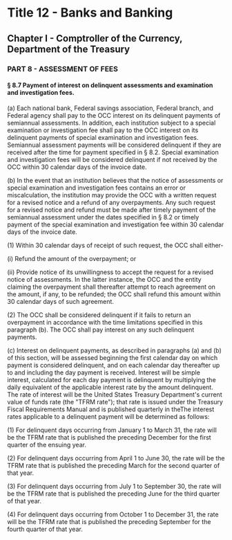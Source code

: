 
# Title 12 - Banks and Banking
## Chapter I - Comptroller of the Currency, Department of the Treasury
### PART 8 - ASSESSMENT OF FEES
#### § 8.7 Payment of interest on delinquent assessments and examination and investigation fees.

(a) Each national bank, Federal savings association, Federal branch, and Federal agency shall pay to the OCC interest on its delinquent payments of semiannual assessments. In addition, each institution subject to a special examination or investigation fee shall pay to the OCC interest on its delinquent payments of special examination and investigation fees. Semiannual assessment payments will be considered delinquent if they are received after the time for payment specified in § 8.2. Special examination and investigation fees will be considered delinquent if not received by the OCC within 30 calendar days of the invoice date.

(b) In the event that an institution believes that the notice of assessments or special examination and investigation fees contains an error or miscalculation, the institution may provide the OCC with a written request for a revised notice and a refund of any overpayments. Any such request for a revised notice and refund must be made after timely payment of the semiannual assessment under the dates specified in § 8.2 or timely payment of the special examination and investigation fee within 30 calendar days of the invoice date.

(1) Within 30 calendar days of receipt of such request, the OCC shall either-

(i) Refund the amount of the overpayment; or

(ii) Provide notice of its unwillingness to accept the request for a revised notice of assessments. In the latter instance, the OCC and the entity claiming the overpayment shall thereafter attempt to reach agreement on the amount, if any, to be refunded; the OCC shall refund this amount within 30 calendar days of such agreement.

(2) The OCC shall be considered delinquent if it fails to return an overpayment in accordance with the time limitations specified in this paragraph (b). The OCC shall pay interest on any such delinquent payments.

(c) Interest on delinquent payments, as described in paragraphs (a) and (b) of this section, will be assessed beginning the first calendar day on which payment is considered delinquent, and on each calendar day thereafter up to and including the day payment is received. Interest will be simple interest, calculated for each day payment is delinquent by multiplying the daily equivalent of the applicable interest rate by the amount delinquent. The rate of interest will be the United States Treasury Department's current value of funds rate (the "TFRM rate"); that rate is issued under the Treasury Fiscal Requirements Manual and is published quarterly in theThe interest rates applicable to a delinquent payment will be determined as follows:

(1) For delinquent days occurring from January 1 to March 31, the rate will be the TFRM rate that is published the preceding December for the first quarter of the ensuing year.

(2) For delinquent days occurring from April 1 to June 30, the rate will be the TFRM rate that is published the preceding March for the second quarter of that year.

(3) For delinquent days occurring from July 1 to September 30, the rate will be the TFRM rate that is published the preceding June for the third quarter of that year.

(4) For delinquent days occurring from October 1 to December 31, the rate will be the TFRM rate that is published the preceding September for the fourth quarter of that year.

